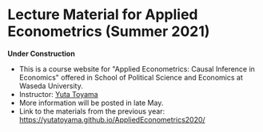 # Lecture Material for Applied Econometrics (Summer 2021)

**Under Construction** 

- This is a course website for "Applied Econometrics: Causal Inference in Economics" offered in School of Political Science and Economics at Waseda University. 
- Instructor: [Yuta Toyama](https://yutatoyama.github.io/)
- More information will be posted in late May.
- Link to the materials from the previous year: https://yutatoyama.github.io/AppliedEconometrics2020/

